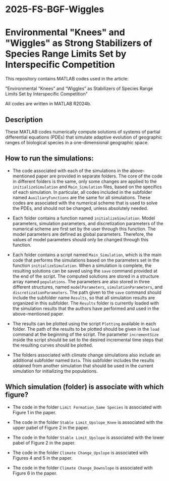 # 2025-FS-BGF-Wiggles

# Environmental "Knees" and "Wiggles" as Strong Stabilizers of Species Range Limits Set by Interspecific Competition

This repository contains MATLAB codes used in the article:

"Environmental “Knees” and “Wiggles” as Stabilizers of Species Range Limits Set by Interspecific Competition"

All codes are written in MATLAB R2024b.

## Description
These MATLAB codes numerically compute solutions of systems of partial differential equations (PDEs) that simulate adaptive evolution of geographic ranges of biological species in a one-dimensional geographic space.

## How to run the simulations:

- The code associated with each of the simulations in the above-mentioned paper are provided in separate folders. The core of the code in different folders is the same, only some changes are applied to the `initializeSimulation` and `Main_Simulation` files, based on the specifics of each simulation. In particular, all codes included in the subfolder named `AuxiliaryFunctions` are the same for all simulations. These codes are associated with the numerical scheme that is used to solve the PDEs, and should not be changed, unless absolutely needed.

- Each folder contains a function named `initializeSimulation`. Model parameters, simulation parameters, and discretization parameters of the numerical scheme are first set by the user through this function. The model parameters are defined as global parameters. Therefore, the values of model parameters should only be changed through this function.

- Each folder contains a script named `Main_Simulation`, which is the main code that performs the simulations based on the parameters set in the function `initializeSimulation`. When a simulation is complete, the resulting solutions can be saved using the `save` command provided at the end of the script. The computed solutions are stored in a structure array named `populations`. The parameters are also stored in three different structures, named `modelParameters`, `simulationParameters`, and `discretizationParamaters`. The path given to the `save` command should include the subfolder name `Results`, so that all simulation results are organized in this subfolder. The `Results` folder is currently loaded with the simulation results that the authors have performed and used in the above-mentioned paper.

- The results can be plotted using the script `Plotting` available in each folder. The path of the results to be plotted should be given in the `load` command at the beginning of the script. The parameter `incrementSize` inside the script should be set to the desired incremental time steps that the resulting curves should be plotted.

- The folders associated with climate change simulations also include an additional subfolder named `Data`. This subfolder includes the results obtained from another simulation that should be used in the current simulation for initializing the populations. 

## Which simulation (folder) is associate with which figure?

- The code in the folder `Limit Formation_Same Species` is associated with Figure 1 in the paper.

- The code in the folder `Stable Limit_Upslope_Knee` is associated with the upper pabel of Figure 2 in the paper.

- The code in the folder `Stable Limit_Upslope` is associated with the lower pabel of Figure 2 in the paper.

- The code in the folder `Climate Change_Upslope` is associated with Figures 4 and 5 in the paper.

- The code in the folder `Climate Change_Downslope` is associated with Figure 6 in the paper.

